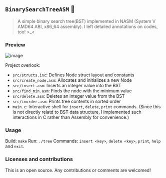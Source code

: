 ## `BinarySearchTreeASM` 🌲
> A simple binary search tree(BST) implemented in NASM (System V AMD64 ABI, x86_64 assembly). I left detailed annotations on codes, too! >_<

### Preview
![image](https://github.com/user-attachments/assets/c458876d-2d70-4a35-9b0a-c7a74840fa50)

Project overlook: 
- `src/structs.inc`: Defines Node struct layout and constants 
- `src/create_node.asm`: Allocates and initializes a new Node 
- `src/insert.asm`: Inserts an integer value into the BST 
- `src/find_min.asm`: Finds the node with the minimum value 
- `src/delete.asm`: Deletes an integer value from the BST 
- `src/inorder.asm`: Prints tree contents in sorted order 
- `main.c`: Interactive shell for `insert`, `delete`, `print` commands. (Since this is not directly relatd to BST data structure, I implemented such interactions in C rather than Assembly for convenience.) 

### Usage
Build: `make`
Run: `./tree`
Commands: `insert <key>`, `delete <key>`, `print`, `help` and `exit`.

### Licenses and contributions
This is an open source. Any contributions or comments are welcomed!
